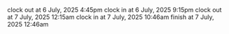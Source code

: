 clock out at 6 July, 2025 4:45pm
clock in at 6 July, 2025 9:15pm
clock out at 7 July, 2025 12:15am
clock in at 7 July, 2025 10:46am
finish at 7 July, 2025 12:46am